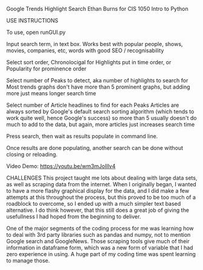 Google Trends Highlight Search
Ethan Burns
for CIS 1050 Intro to Python

USE INSTRUCTIONS

To use, open runGUI.py

Input search term, in text box.
Works best with popular people, shows, movies, companies, etc, words with good SEO / recognisability

Select sort order, Chronolocigal for Highlights put in time order, or Popularity for prominence order

Select number of Peaks to detect, aka number of highlights to search for
Most trends graphs don't have more than 5 prominent graphs, but adding more just means longer search time

Select number of Article headlines to find for each Peaks
Articles are always sorted by Google's default search sorting algorithm (which tends to work quite well, hence Google's success) so more than 5 usually doesn't do much to add to the data, but again, more articles just increases search time

Press search, then wait as results populate in command line.

Once results are done populating, another search can be done without closing or reloading.

Video Demo: https://youtu.be/wm3mJoIllv4


CHALLENGES
This project taught me lots about dealing with large data sets, as well as scraping data from the internet. When I originally began, I wanted to have a more flashy graphical display for the data, and I did make a few attempts at this throughout the process, but this proved to be too much of a roadblock to overcome, so I ended up with a much simpler text based alternative. I do think however, that this still does a great job of giving the usefullness I had hoped from the beginning to deliver.

One of the major segments of the coding process for me was learning how to deal with 3rd party libraries such as pandas and numpy, not to mention Google search and GoogleNews. Those scraping tools give much of their information in dataframe form, which was a new form of variable that I had zero experience in using. A huge part of my coding time was spent learning to manage those.




